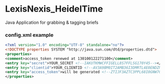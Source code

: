 # LexisNexis_HeidelTime
Java Application for grabbing &amp; tagging briefs
### config.xml example
```xml
<?xml version="1.0" encoding="UTF-8" standalone="no"?>
<!DOCTYPE properties SYSTEM "http://java.sun.com/dtd/properties.dtd">
<properties>
<comment>access_token renewed at 130100122271100</comment>
<entry key="secret">YOUR_SECRET <!--IAKUTKMWCFFIGELL8S7FFLSG170Y45--></entry>
<entry key="clientid">YOUR_CLIENTID <!--AV3A9BM0IT2AMB36I3DMRTL4E0ENDZNK7J0KGDWL--></entry>
<entry key="access_token">will be generated <!--ZTIJF3AZTC3PPL68I0GNW7QORGMJB0Z49EC182V60YMUPVDP9O--></entry>
</properties>
```
